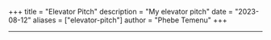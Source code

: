 +++
title = "Elevator Pitch"
description = "My elevator pitch"
date = "2023-08-12"
aliases = ["elevator-pitch"]
author = "Phebe Temenu"
+++

---

 <!--{{< youtube id="j3xqvJcpzC4" title="Phebe's Elevator Pitch" >}} -->
